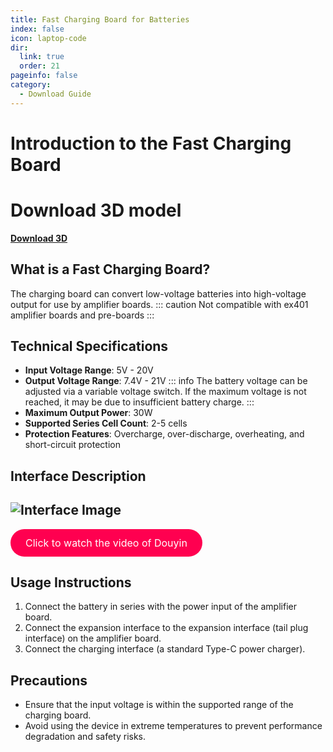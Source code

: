 ```yaml
---
title: Fast Charging Board for Batteries
index: false
icon: laptop-code
dir:
  link: true
  order: 21
pageinfo: false
category:
  - Download Guide
---
```

# Introduction to the Fast Charging Board

# Download 3D model

**[Download 3D](https://likeyou156156.online:9000/lky/3D/kcb.step)**

## What is a Fast Charging Board?
The charging board can convert low-voltage batteries into high-voltage output for use by amplifier boards.
::: caution
Not compatible with ex401 amplifier boards and pre-boards
:::

## Technical Specifications

- **Input Voltage Range**: 5V - 20V
- **Output Voltage Range**: 7.4V - 21V
::: info
The battery voltage can be adjusted via a variable voltage switch. If the maximum voltage is not reached, it may be due to insufficient battery charge.
:::
- **Maximum Output Power**: 30W
- **Supported Series Cell Count**: 2-5 cells
- **Protection Features**: Overcharge, over-discharge, overheating, and short-circuit protection

## Interface Description
![Interface Image](https://likeyou156156.online:9000/lky/lky/charge/chargerp.jpg)
---
<a href="https://www.douyin.com/video/7444854451191500069" target="_blank" style="display: inline-block; padding: 12px 24px; font-size: 16px; color: #fff; background-color: #ff0050; border-radius: 30px; text-decoration: none;">
  Click to watch the video of Douyin
</a>

## Usage Instructions

1. Connect the battery in series with the power input of the amplifier board.
2. Connect the expansion interface to the expansion interface (tail plug interface) on the amplifier board.
3. Connect the charging interface (a standard Type-C power charger).

## Precautions

- Ensure that the input voltage is within the supported range of the charging board.
- Avoid using the device in extreme temperatures to prevent performance degradation and safety risks.
